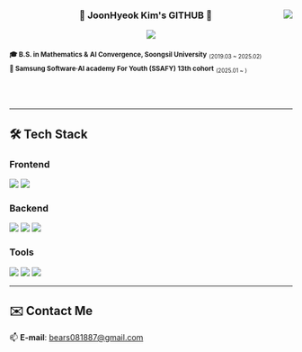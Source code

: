 <div align="center">

  <img align="right" src="https://github-readme-stats.vercel.app/api?username=peridot0810&show_icons=true&theme=transparent&hide="/>

  ### 🐹 JoonHyeok Kim's GITHUB 🐹

  <a href="https://solved.ac/bears0810"><img src="http://mazassumnida.wtf/api/mini/generate_badge?boj=bears0810"/></a>


  <div align="left">
    
  <sub>**🎓 B.S. in Mathematics & AI Convergence, Soongsil University**</sub> <sub><sub>(2019.03 ~ 2025.02)</sub></sub> <br />
  <sub>**🚀 Samsung Software·AI academy For Youth (SSAFY) 13th cohort**</sub> <sub><sub>(2025.01 ~ )</sub></sub><br />
  
  <br />
  </div>
  
</div>

<br />


---
## 🛠️ Tech Stack
<div align="left">
  
  <!-- Frontend -->
  ### Frontend
  <img src="https://img.shields.io/badge/Vue.js-35495E?style=for-the-badge&logo=vue.js&logoColor=4FC08D" />
  <img src="https://img.shields.io/badge/javascript-%23F7DF1E.svg?&style=for-the-badge&logo=javascript&logoColor=black" />
  

  <!-- Backend -->
  ### Backend
  <img src="https://img.shields.io/badge/SpringBoot-6DB33F?style=for-the-badge&logo=springboot&logoColor=white" />
  <img src="https://img.shields.io/badge/mysql-%234479A1.svg?&style=for-the-badge&logo=mysql&logoColor=white" />
  <img src="https://img.shields.io/badge/flask-%23000000.svg?&style=for-the-badge&logo=flask&logoColor=white" />
  

  <!-- Tools -->
  ### Tools
  <img src="https://img.shields.io/badge/git-%23F05032.svg?&style=for-the-badge&logo=git&logoColor=white" />
  <img src="https://img.shields.io/badge/github-%23181717.svg?&style=for-the-badge&logo=github&logoColor=white" />
  <img src="https://img.shields.io/badge/notion-%23000000.svg?&style=for-the-badge&logo=notion&logoColor=white" />
  
</div>

---
<!--
## 🤝 Organizations

---
-->

## ✉️ Contact Me
📫 **E-mail**: bears081887@gmail.com
